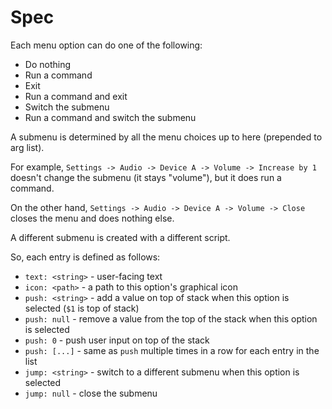 # Spec

Each menu option can do one of the following:

- Do nothing
- Run a command
- Exit
- Run a command and exit
- Switch the submenu
- Run a command and switch the submenu

A submenu is determined by all the menu choices up to here (prepended to
arg list).

For example, `Settings -> Audio -> Device A -> Volume -> Increase by 1`
doesn't change the submenu (it stays "volume"), but it does run a
command.

On the other hand, `Settings -> Audio -> Device A -> Volume -> Close`
closes the menu and does nothing else.

A different submenu is created with a different script.

So, each entry is defined as follows:

- `text: <string>` - user-facing text
- `icon: <path>` - a path to this option's graphical icon
- `push: <string>` - add a value on top of stack when this option is
  selected (`$1` is top of stack)
- `push: null` - remove a value from the top of the stack when this
  option is selected
- `push: 0` - push user input on top of the stack
- `push: [...]` - same as `push` multiple times in a row for each entry
  in the list
- `jump: <string>` - switch to a different submenu when this option is
  selected
- `jump: null` - close the submenu

